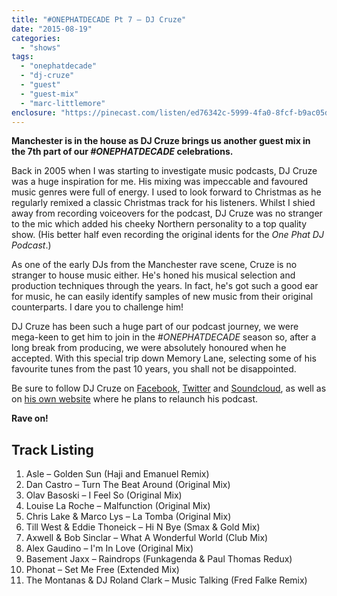 ```yaml
---
title: "#ONEPHATDECADE Pt 7 – DJ Cruze"
date: "2015-08-19"
categories: 
  - "shows"
tags: 
  - "onephatdecade"
  - "dj-cruze"
  - "guest"
  - "guest-mix"
  - "marc-littlemore"
enclosure: "https://pinecast.com/listen/ed76342c-5999-4fa0-8fcf-b9ac05dbc5aa.mp3 92625187 audio/mpeg "
---
```


**Manchester is in the house as DJ Cruze brings us another guest mix in the 7th part of our _#ONEPHATDECADE_ celebrations.**

Back in 2005 when I was starting to investigate music podcasts, DJ Cruze was a huge inspiration for me. His mixing was impeccable and favoured music genres were full of energy. I used to look forward to Christmas as he regularly remixed a classic Christmas track for his listeners. Whilst I shied away from recording voiceovers for the podcast, DJ Cruze was no stranger to the mic which added his cheeky Northern personality to a top quality show. (His better half even recording the original idents for the _One Phat DJ Podcast_.)

As one of the early DJs from the Manchester rave scene, Cruze is no stranger to house music either. He's honed his musical selection and production techniques through the years. In fact, he's got such a good ear for music, he can easily identify samples of new music from their original counterparts. I dare you to challenge him!

DJ Cruze has been such a huge part of our podcast journey, we were mega-keen to get him to join in the _#ONEPHATDECADE_ season so, after a long break from producing, we were absolutely honoured when he accepted. With this special trip down Memory Lane, selecting some of his favourite tunes from the past 10 years, you shall not be disappointed.

Be sure to follow DJ Cruze on [Facebook](https://www.facebook.com/housedjcruze), [Twitter](https://twitter.com/djcruze) and [Soundcloud](https://soundcloud.com/dj-cruze), as well as on [his own website](https://www.djcruze.co.uk/) where he plans to relaunch his podcast.

**Rave on!**

## Track Listing

1. Asle – Golden Sun (Haji and Emanuel Remix)
2. Dan Castro – Turn The Beat Around (Original Mix)
3. Olav Basoski – I Feel So (Original Mix)
4. Louise La Roche – Malfunction (Original Mix)
5. Chris Lake & Marco Lys – La Tomba (Original Mix)
6. Till West & Eddie Thoneick – Hi N Bye (Smax & Gold Mix)
7. Axwell & Bob Sinclar – What A Wonderful World (Club Mix)
8. Alex Gaudino – I'm In Love (Original Mix)
9. Basement Jaxx – Raindrops (Funkagenda & Paul Thomas Redux)
10. Phonat – Set Me Free (Extended Mix)
11. The Montanas & DJ Roland Clark – Music Talking (Fred Falke Remix)
